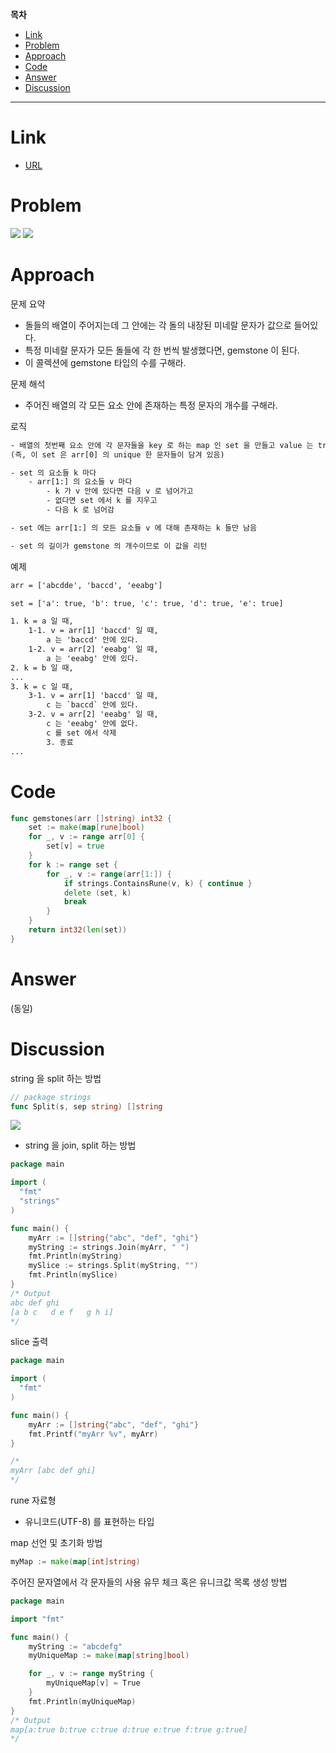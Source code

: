 **목차**

- [Link](#link)
- [Problem](#problem)
- [Approach](#approach)
- [Code](#code)
- [Answer](#answer)
- [Discussion](#discussion)

---

# Link

- [URL](https://www.hackerrank.com/challenges/gem-stones/problem?isFullScreen=true)

# Problem

![](/.uploads/2021-08-04-03-18-03.png)
![](/.uploads/2021-08-04-03-18-10.png)

# Approach

문제 요약

- 돌들의 배열이 주어지는데 그 안에는 각 돌의 내장된 미네랄 문자가 값으로 들어있다.
- 특정 미네랄 문자가 모든 돌들에 각 한 번씩 발생했다면, gemstone 이 된다.
- 이 콜렉션에 gemstone 타입의 수를 구해라.

문제 해석

- 주어진 배열의 각 모든 요소 안에 존재하는 특정 문자의 개수를 구해라.

로직

``` txt
- 배열의 첫번째 요소 안에 각 문자들을 key 로 하는 map 인 set 을 만들고 value 는 true
(즉, 이 set 은 arr[0] 의 unique 한 문자들이 담겨 있음)

- set 의 요소들 k 마다
    - arr[1:] 의 요소들 v 마다
        - k 가 v 안에 있다면 다음 v 로 넘어가고
        - 없다면 set 에서 k 를 지우고
        - 다음 k 로 넘어감

- set 에는 arr[1:] 의 모든 요소들 v 에 대해 존재하는 k 들만 남음

- set 의 길이가 gemstone 의 개수이므로 이 값을 리턴
```

예제

``` txt
arr = ['abcdde', 'baccd', 'eeabg']

set = ['a': true, 'b': true, 'c': true, 'd': true, 'e': true]

1. k = a 일 때,
    1-1. v = arr[1] 'baccd' 일 때,
        a 는 'baccd' 안에 있다.
    1-2. v = arr[2] 'eeabg' 일 때,
        a 는 'eeabg' 안에 있다.
2. k = b 일 때,
...
3. k = c 일 때,
    3-1. v = arr[1] 'baccd' 일 때,
        c 는 `baccd` 안에 있다.
    3-2. v = arr[2] 'eeabg' 일 때,
        c 는 'eeabg' 안에 없다.
        c 를 set 에서 삭제
        3. 종료
...
```

# Code

``` go
func gemstones(arr []string) int32 {
    set := make(map[rune]bool)
    for _, v := range arr[0] {
        set[v] = true
    }
    for k := range set {
        for _, v := range(arr[1:]) {
            if strings.ContainsRune(v, k) { continue }
            delete (set, k)
            break
        }
    }
    return int32(len(set))
}
```

# Answer

(동일)

# Discussion

string 을 split 하는 방법

``` go
// package strings
func Split(s, sep string) []string
```

![](/.uploads/2021-08-04-08-38-02.png)

- string 을 join, split 하는 방법

``` go
package main

import (
  "fmt"
  "strings"
)

func main() {
    myArr := []string{"abc", "def", "ghi"}
    myString := strings.Join(myArr, " ")
    fmt.Println(myString)
    mySlice := strings.Split(myString, "")
    fmt.Println(mySlice)
}
/* Output
abc def ghi
[a b c   d e f   g h i]
*/
```

slice 출력

``` go
package main

import (
  "fmt"
)

func main() {
    myArr := []string{"abc", "def", "ghi"}
    fmt.Printf("myArr %v", myArr)
}

/*
myArr [abc def ghi]
*/
```

rune 자료형

- 유니코드(UTF-8) 를 표현하는 타입

map 선언 및 초기화 방법

``` go
myMap := make(map[int]string)
```

주어진 문자열에서 각 문자들의 사용 유무 체크 혹은 유니크값 목록 생성 방법

``` go
package main

import "fmt"

func main() {
    myString := "abcdefg"
    myUniqueMap := make(map[string]bool)

    for _, v := range myString {
        myUniqueMap[v] = True
    }
    fmt.Println(myUniqueMap)
}
/* Output
map[a:true b:true c:true d:true e:true f:true g:true]
*/
```